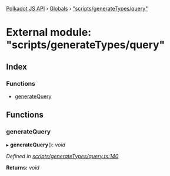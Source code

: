 [Polkadot JS API](../README.md) › [Globals](../globals.md) › ["scripts/generateTypes/query"](_scripts_generatetypes_query_.md)

# External module: "scripts/generateTypes/query"

## Index

### Functions

* [generateQuery](_scripts_generatetypes_query_.md#generatequery)

## Functions

###  generateQuery

▸ **generateQuery**(): *void*

*Defined in [scripts/generateTypes/query.ts:140](https://github.com/polkadot-js/api/blob/8b1a7a8584/packages/types/src/scripts/generateTypes/query.ts#L140)*

**Returns:** *void*
